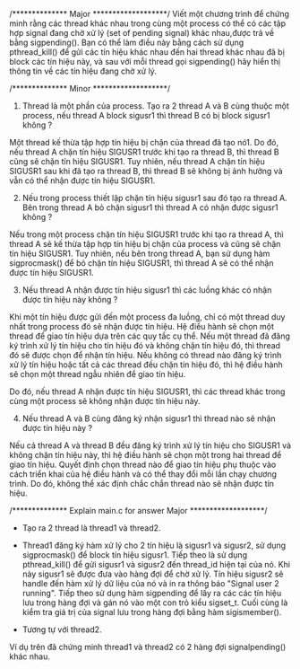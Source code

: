 /************** Major *******************/ 
Viết một chương trình để chứng minh rằng các thread khác nhau trong cùng một process có thể có các tập hợp signal đang chờ xử lý (set of pending signal) khác nhau,được trả về bằng sigpending(). Bạn có thể làm điều này bằng cách sử dụng pthread_kill() để gửi các tín hiệu khác nhau đến hai thread khác nhau đã bị block các tín hiệu này, và sau với mỗi thread gọi sigpending() hãy hiển thị thông tin về các tín hiệu đang chờ xử lý.



/************** Minor *******************/ 
1. Thread là một phần của process. Tạo ra 2 thread A và B cùng thuộc một process, nếu thread A block sigusr1 thì thread B có bị block sigusr1 không ?

Một thread kế thừa tập hợp tín hiệu bị chặn của thread đã tạo nó1. Do đó, nếu thread A chặn tín hiệu SIGUSR1 trước khi tạo ra thread B, thì thread B cũng sẽ chặn tín hiệu SIGUSR1. Tuy nhiên, nếu thread A chặn tín hiệu SIGUSR1 sau khi đã tạo ra thread B, thì thread B sẽ không bị ảnh hưởng và vẫn có thể nhận được tín hiệu SIGUSR1.

2. Nếu trong process thiết lập chặn tín hiệu sigusr1 sau đó tạo ra thread A. Bên trong thread A bỏ chặn sigusr1 thì thread A có nhận được sigusr1 không ?

Nếu trong một process chặn tín hiệu SIGUSR1 trước khi tạo ra thread A, thì thread A sẽ kế thừa tập hợp tín hiệu bị chặn của process và cũng sẽ chặn tín hiệu SIGUSR1. Tuy nhiên, nếu bên trong thread A, bạn sử dụng hàm sigprocmask() để bỏ chặn tín hiệu SIGUSR1, thì thread A sẽ có thể nhận được tín hiệu SIGUSR1.

3. Nếu thread A nhận được tín hiệu sigusr1 thì các luồng khác có nhận được tín hiệu này không ?

Khi một tín hiệu được gửi đến một process đa luồng, chỉ có một thread duy nhất trong process đó sẽ nhận được tín hiệu. Hệ điều hành sẽ chọn một thread để giao tín hiệu dựa trên các quy tắc cụ thể. Nếu một thread đã đăng ký trình xử lý tín hiệu cho tín hiệu đó và không chặn tín hiệu đó, thì thread đó sẽ được chọn để nhận tín hiệu. Nếu không có thread nào đăng ký trình xử lý tín hiệu hoặc tất cả các thread đều chặn tín hiệu đó, thì hệ điều hành sẽ chọn một thread ngẫu nhiên để giao tín hiệu.

Do đó, nếu thread A nhận được tín hiệu SIGUSR1, thì các thread khác trong cùng một process sẽ không nhận được tín hiệu này.

4. Nếu thread A và B cùng đăng ký nhận sigusr1 thì thread nào sẽ nhận được tín hiệu này ?

Nếu cả thread A và thread B đều đăng ký trình xử lý tín hiệu cho SIGUSR1 và không chặn tín hiệu này, thì hệ điều hành sẽ chọn một trong hai thread để giao tín hiệu. Quyết định chọn thread nào để giao tín hiệu phụ thuộc vào cách triển khai của hệ điều hành và có thể thay đổi mỗi lần chạy chương trình. Do đó, không thể xác định chắc chắn thread nào sẽ nhận được tín hiệu.

/************** Explain main.c for answer Major *******************/
- Tạo ra 2 thread là thread1 và thread2. 
- Thread1 đăng ký hàm xử lý cho 2 tín hiệu là sigusr1 và sigusr2, sử dụng sigprocmask() để block tín hiệu sigusr1. Tiếp theo là sử dụng pthread_kill() để gửi sigusr1 và sigusr2 đến thread_id hiện tại của nó. Khi này sigusr1 sẽ được đưa vào hàng đợi để chờ xử lý. Tín hiệu sigusr2 sẽ handle đến hàm xử lý dữ liệu của nó và in ra thông báo "Signal user 2 running". 
Tiếp theo sử dụng hàm sigpending để lấy ra các các tín hiệu lưu trong hàng đợi và gán nó vào một con trỏ kiểu sigset_t. Cuối cùng là kiểm tra giá trị của signal lưu trong hàng đợi bằng hàm sigismember().

- Tương tự với thread2.

Ví dụ trên đã chứng minh thread1 và thread2 có 2 hàng đợi signalpending() khác nhau. 